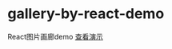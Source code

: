 # gallery-by-react-demo
React图片画廊demo
<a href="http://sakub.github.io/gallery-by-react-demo/">查看演示</a>
